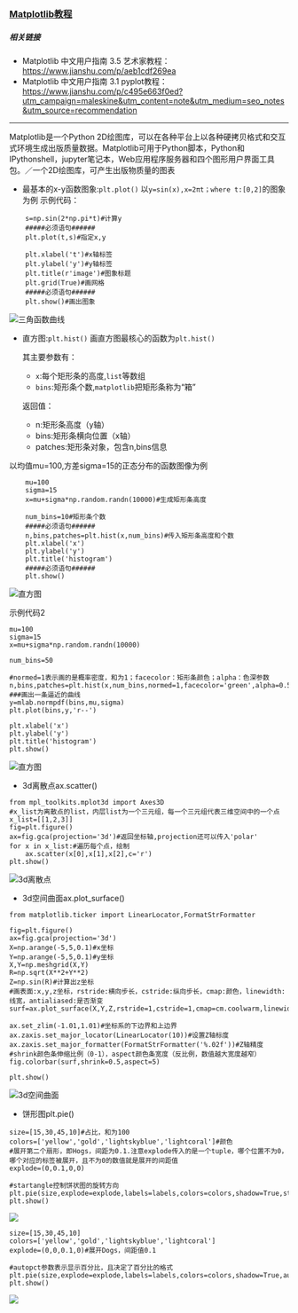 
### [Matplotlib教程](https://matplotlib.org/tutorials/index.html)
##### 相关链接
* Matplotlib 中文用户指南 3.5 艺术家教程：https://www.jianshu.com/p/aeb1cdf269ea
* Matplotlib 中文用户指南 3.1 pyplot教程：https://www.jianshu.com/p/c495e663f0ed?utm_campaign=maleskine&utm_content=note&utm_medium=seo_notes&utm_source=recommendation
-------
Matplotlib是一个Python 2D绘图库，可以在各种平台上以各种硬拷贝格式和交互式环境生成出版质量数据。Matplotlib可用于Python脚本，Python和IPythonshell，jupyter笔记本，Web应用程序服务器和四个图形用户界面工具包。／一个2D绘图库，可产生出版物质量的图表 
* 最基本的x-y函数图象:`plt.plot()`
以`y=sin(x),x=2πt；where t:[0,2]`的图象为例
示例代码：
 
``` t=np.arange(0.0,2.0,0.01)#自变量t
    s=np.sin(2*np.pi*t)#计算y
    #####必须语句######
    plt.plot(t,s)#指定x,y

    plt.xlabel('t')#x轴标签
    plt.ylabel('y')#y轴标签
    plt.title(r'image')#图象标题
    plt.grid(True)#画网格
    #####必须语句######
    plt.show()#画出图象
```
![三角函数曲线](http://7xrvee.com1.z0.glb.clouddn.com/17-10-7/25142090.jpg)

* 直方图:`plt.hist()`
画直方图最核心的函数为`plt.hist()`

    其主要参数有：
    * `x`:每个矩形条的高度,`list`等数组
    * `bins`:矩形条个数,`matplotlib`把矩形条称为“箱”

    返回值：
    *  n:矩形条高度（y轴）
    * bins:矩形条横向位置（x轴）
    * patches:矩形条对象，包含n,bins信息


以均值mu=100,方差sigma=15的正态分布的函数图像为例

```import matplotlib.mlab as mlab
    mu=100
    sigma=15
    x=mu+sigma*np.random.randn(10000)#生成矩形条高度

    num_bins=10#矩形条个数
    #####必须语句######
    n,bins,patches=plt.hist(x,num_bins)#传入矩形条高度和个数
    plt.xlabel('x')
    plt.ylabel('y')
    plt.title('histogram')
    #####必须语句######
    plt.show()
```
![直方图](http://7xrvee.com1.z0.glb.clouddn.com/17-10-7/24807033.jpg)

示例代码2

```import matplotlib.mlab as mlab
mu=100
sigma=15
x=mu+sigma*np.random.randn(10000)

num_bins=50

#normed=1表示画的是概率密度，和为1；facecolor：矩形条颜色；alpha：色深参数n,bins,patches=plt.hist(x,num_bins,normed=1,facecolor='green',alpha=0.5)
###画出一条逼近的曲线
y=mlab.normpdf(bins,mu,sigma)
plt.plot(bins,y,'r--')

plt.xlabel('x')
plt.ylabel('y')
plt.title('histogram')
plt.show()
```

![直方图](http://7xrvee.com1.z0.glb.clouddn.com/17-10-7/86941669.jpg)

* 3d离散点ax.scatter()

```
from mpl_toolkits.mplot3d import Axes3D
#x_list为离散点的list，内层list为一个三元组，每一个三元组代表三维空间中的一个点
x_list=[[1,2,3]]
fig=plt.figure()
ax=fig.gca(projection='3d')#返回坐标轴,projection还可以传入'polar'
for x in x_list:#遍历每个点，绘制
    ax.scatter(x[0],x[1],x[2],c='r')
plt.show()
```
![3d离散点](http://7xrvee.com1.z0.glb.clouddn.com/17-10-7/39844707.jpg)


* 3d空间曲面ax.plot_surface()

```from matplotlib import cm
from matplotlib.ticker import LinearLocator,FormatStrFormatter

fig=plt.figure()
ax=fig.gca(projection='3d')
X=np.arange(-5,5,0.1)#x坐标
Y=np.arange(-5,5,0.1)#y坐标
X,Y=np.meshgrid(X,Y)
R=np.sqrt(X**2+Y**2)
Z=np.sin(R)#计算出z坐标
#画表面:x,y,z坐标，rstride:横向步长，cstride:纵向步长，cmap:颜色，linewidth:线宽，antialiased:是否渐变
surf=ax.plot_surface(X,Y,Z,rstride=1,cstride=1,cmap=cm.coolwarm,linewidth=0,antialiased=False)

ax.set_zlim(-1.01,1.01)#坐标系的下边界和上边界
ax.zaxis.set_major_locator(LinearLocator(10))#设置Z轴标度
ax.zaxis.set_major_formatter(FormatStrFormatter('%.02f'))#Z轴精度
#shrink颜色条伸缩比例（0-1），aspect颜色条宽度（反比例，数值越大宽度越窄）
fig.colorbar(surf,shrink=0.5,aspect=5)

plt.show()
```
![3d空间曲面](http://7xrvee.com1.z0.glb.clouddn.com/17-10-7/96360206.jpg)

* 饼形图plt.pie()

```labels='Frogs','Hogs','Dogs','Logs'#设置标签
size=[15,30,45,10]#占比，和为100
colors=['yellow','gold','lightskyblue','lightcoral']#颜色
#展开第二个扇形，即Hogs，间距为0.1.注意explode传入的是一个tuple，哪个位置不为0，哪个对应的标签被展开，且不为0的数值就是展开的间距值
explode=(0,0.1,0,0)

#startangle控制饼状图的旋转方向
plt.pie(size,explode=explode,labels=labels,colors=colors,shadow=True,startangle=90)
plt.show()
```
![](http://7xrvee.com1.z0.glb.clouddn.com/17-10-7/15450298.jpg)


```labels='Frogs','Hogs','Dogs','Logs'
size=[15,30,45,10]
colors=['yellow','gold','lightskyblue','lightcoral']
explode=(0,0,0.1,0)#展开Dogs，间距值0.1

#autopct参数表示显示百分比，且决定了百分比的格式
plt.pie(size,explode=explode,labels=labels,colors=colors,shadow=True,autopct='%1.1f%%',startangle=90)
plt.show()
```

![](http://7xrvee.com1.z0.glb.clouddn.com/17-10-7/14370331.jpg)
